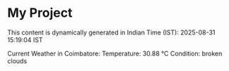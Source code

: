 # My Project

This content is dynamically generated in Indian Time (IST): 2025-08-31 15:19:04 IST


Current Weather in Coimbatore:
Temperature: 30.88 °C
Condition: broken clouds
